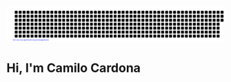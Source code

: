 ![gitartwork](gitartwork.svg)
<div id="header">
  <h1>Hi, I'm Camilo Cardona</h1>
  <h3></h3>
</div>
